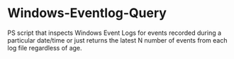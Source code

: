 # Windows-Eventlog-Query
PS script that inspects Windows Event Logs for events recorded during a particular date/time or just returns the latest N number of events from each log file regardless of age.
